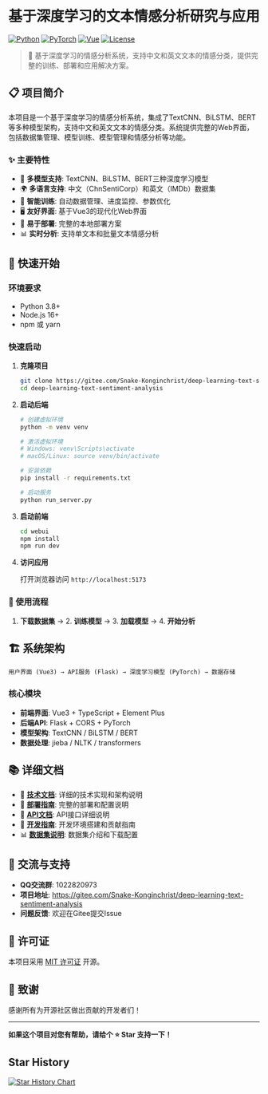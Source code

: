 # 基于深度学习的文本情感分析研究与应用

[![Python](https://img.shields.io/badge/Python-3.12.svg)](https://www.python.org/)
[![PyTorch](https://img.shields.io/badge/PyTorch-2.0+-red.svg)](https://pytorch.org/)
[![Vue](https://img.shields.io/badge/Vue-3.0+-green.svg)](https://vuejs.org/)
[![License](https://img.shields.io/badge/License-MIT-yellow.svg)](LICENSE)

> 🚀 基于深度学习的情感分析系统，支持中文和英文文本的情感分类，提供完整的训练、部署和应用解决方案。

## 📋 项目简介

本项目是一个基于深度学习的情感分析系统，集成了TextCNN、BiLSTM、BERT等多种模型架构，支持中文和英文文本的情感分类。系统提供完整的Web界面，包括数据集管理、模型训练、模型管理和情感分析等功能。

### ✨ 主要特性

- 🤖 **多模型支持**: TextCNN、BiLSTM、BERT三种深度学习模型
- 🌍 **多语言支持**: 中文（ChnSentiCorp）和英文（IMDb）数据集
- 🎯 **智能训练**: 自动数据管理、进度监控、参数优化
- 🖥️ **友好界面**: 基于Vue3的现代化Web界面
- 🔧 **易于部署**: 完整的本地部署方案
- 📊 **实时分析**: 支持单文本和批量文本情感分析

## 🚀 快速开始

### 环境要求

- Python 3.8+
- Node.js 16+
- npm 或 yarn

### 快速启动

1. **克隆项目**
   ```bash
   git clone https://gitee.com/Snake-Konginchrist/deep-learning-text-sentiment-analysis.git
   cd deep-learning-text-sentiment-analysis
   ```

2. **启动后端**
   ```bash
   # 创建虚拟环境
   python -m venv venv
   
   # 激活虚拟环境
   # Windows: venv\Scripts\activate
   # macOS/Linux: source venv/bin/activate
   
   # 安装依赖
   pip install -r requirements.txt
   
   # 启动服务
   python run_server.py
   ```

3. **启动前端**
   ```bash
   cd webui
   npm install
   npm run dev
   ```

4. **访问应用**
   
   打开浏览器访问 `http://localhost:5173`

### 📱 使用流程

1. **下载数据集** → 2. **训练模型** → 3. **加载模型** → 4. **开始分析**

## 🏗️ 系统架构

```
用户界面 (Vue3) → API服务 (Flask) → 深度学习模型 (PyTorch) → 数据存储
```

### 核心模块

- **前端界面**: Vue3 + TypeScript + Element Plus
- **后端API**: Flask + CORS + PyTorch
- **模型架构**: TextCNN / BiLSTM / BERT
- **数据处理**: jieba / NLTK / transformers

## 📚 详细文档

- 📖 **[技术文档](docs/TECHNICAL.md)**: 详细的技术实现和架构说明
- 🚀 **[部署指南](docs/DEPLOYMENT.md)**: 完整的部署和配置说明
- 🎯 **[API文档](docs/API.md)**: API接口详细说明
- 🔧 **[开发指南](docs/DEVELOPMENT.md)**: 开发环境搭建和贡献指南
- 📊 **[数据集说明](docs/DATASETS.md)**: 数据集介绍和下载配置

## 🤝 交流与支持

- **QQ交流群**: 1022820973
- **项目地址**: https://gitee.com/Snake-Konginchrist/deep-learning-text-sentiment-analysis
- **问题反馈**: 欢迎在Gitee提交Issue

## 📄 许可证

本项目采用 [MIT 许可证](LICENSE) 开源。

## 🙏 致谢

感谢所有为开源社区做出贡献的开发者们！

---

**如果这个项目对您有帮助，请给个 ⭐ Star 支持一下！**

## Star History

[![Star History Chart](https://api.star-history.com/svg?repos=Snake-Konginchrist/deep-learning-text-sentiment-analysis&type=Date)](https://www.star-history.com/#Snake-Konginchrist/deep-learning-text-sentiment-analysis&Date)